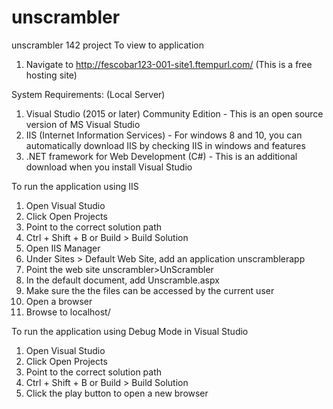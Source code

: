 # unscrambler
unscrambler 142 project
To view to application
1. Navigate to http://fescobar123-001-site1.ftempurl.com/ (This is a free hosting site)

System Requirements: (Local Server)
1. Visual Studio (2015 or later) Community Edition - This is an open source version of MS Visual Studio
2. IIS (Internet Information Services) - For windows 8 and 10, you can automatically download IIS by checking IIS in windows and features
3. .NET framework for Web Development (C#) - This is an additional download when you install Visual Studio

To run the application using IIS
1. Open Visual Studio
2. Click Open Projects
3. Point to the correct solution path
4. Ctrl + Shift + B or Build > Build Solution
5. Open IIS Manager
6. Under Sites > Default Web Site, add an application unscramblerapp
7. Point the web site unscrambler>UnScrambler
8. In the default document, add Unscramble.aspx
9. Make sure the the files can be accessed by the current user
10. Open a browser
11. Browse to localhost/<website name>

To run the application using Debug Mode in Visual Studio
1. Open Visual Studio
2. Click Open Projects
3. Point to the correct solution path
4. Ctrl + Shift + B or Build > Build Solution
5. Click the play button to open a new browser